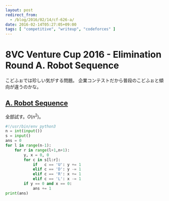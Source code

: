 ```yaml
---
layout: post
redirect_from:
  - /blog/2016/02/14/cf-626-a/
date: 2016-02-14T05:27:05+09:00
tags: [ "competitive", "writeup", "codeforces" ]
---
```


# 8VC Venture Cup 2016 - Elimination Round A. Robot Sequence

こどふぉでは珍しい気がする問題。
企業コンテストだから普段のこどふぉと傾向が違うのかな。

## [A. Robot Sequence](http://codeforces.com/contest/626/problem/A)

全部試す。$O(n^2)$。

``` python
#!/usr/bin/env python3
n = int(input())
s = input()
ans = 0
for l in range(n-1):
    for r in range(l+1,n+1):
        y, x = 0, 0
        for c in s[l:r]:
            if   c == 'U': y += 1
            elif c == 'D': y -= 1
            elif c == 'R': x += 1
            elif c == 'L': x -= 1
        if y == 0 and x == 0:
            ans += 1
print(ans)
```
